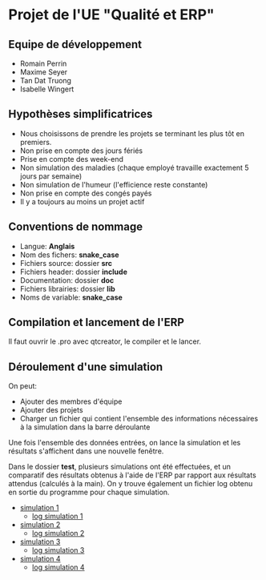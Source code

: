 # Projet de l'UE "Qualité et ERP"

## Equipe de développement

- Romain Perrin
- Maxime Seyer
- Tan Dat Truong
- Isabelle Wingert

## Hypothèses simplificatrices

- Nous choisissons de prendre les projets se terminant les plus tôt en premiers.
- Non prise en compte des jours fériés
- Prise en compte des week-end
- Non simulation des maladies (chaque employé travaille exactement 5 jours par semaine)
- Non simulation de l'humeur (l'efficience reste constante)
- Non prise en compte des congés payés
- Il y a toujours au moins un projet actif


## Conventions de nommage

- Langue: **Anglais**
- Nom des fichers: **snake\_case**
- Fichiers source: dossier **src**
- Fichiers header: dossier **include**
- Documentation: dossier **doc**
- Fichiers librairies: dossier **lib**
- Noms de variable: **snake\_case**

## Compilation et lancement de l'ERP

Il faut ouvrir le .pro avec qtcreator, le compiler et le lancer.

## Déroulement d'une simulation

On peut:
- Ajouter des membres d'équipe
- Ajouter des projets
- Charger un fichier qui contient l'ensemble des informations nécessaires à la simulation dans la barre déroulante

Une fois l'ensemble des données entrées, on lance la simulation et les résultats s'affichent dans une nouvelle fenêtre.

Dans le dossier **test**, plusieurs simulations ont été effectuées, et un comparatif des résultats obtenus à l'aide de l'ERP par rapport aux résultats attendus (calculés à la main). On y trouve également un fichier log obtenu en sortie du programme pour chaque simulation.

* [simulation 1](./test/grille_01.md)
  * [log simulation 1](./test/results_01)
* [simulation 2](./test/grille_02.md)
  * [log simulation 2](./test/results_02)
* [simulation 3](./test/grille_03.md)
  * [log simulation 3](./test/results_03)
* [simulation 4](./test/grille_04.md)
  * [log simulation 4](./test/results_04)
